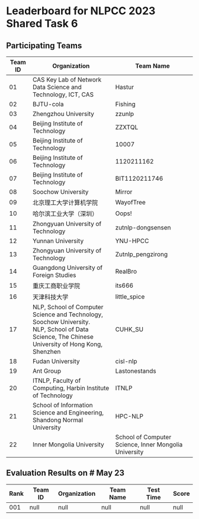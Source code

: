 # Leaderboard for NLPCC 2023 Shared Task 6

## Participating Teams

| Team ID | Organization                                                                                                | Team Name      |
|---------|-------------------------------------------------------------------------------------------------------------|----------------|
| 01      | CAS Key Lab of Network Data Science and Technology, ICT, CAS                                | Hastur         |
| 02      | BJTU-cola                                                                                                   | Fishing        |
| 03      | Zhengzhou University                                                                                        | zzunlp         |
| 04      | Beijing Institute of Technology                                                                             | ZZXTQL         |
| 05      | Beijing Institute of Technology                                                                             | 10007          |
| 06      | Beijing Institute of Technology                                                                             | 1120211162     |
| 07      | Beijing Institute of Technology         | BIT1120211746  |
| 08      | Soochow University                                                                                          | Mirror         |
| 09      | 北京理工大学计算机学院                                                            | WayofTree      |
| 10      | 哈尔滨工业大学（深圳）                                                                                        | Oops!          |
| 11      | Zhongyuan University of Technology                                                                          | zutnlp-dongsensen |
| 12      | Yunnan University                                                                                           | YNU-HPCC       |
| 13 | Zhongyuan University of Technology | Zutnlp_pengzirong |
| 14 | Guangdong University of Foreign Studies | RealBro |
| 15 | 重庆工商职业学院 | its666 |
| 16 | 天津科技大学 | little_spice |
| 17 | NLP, School of Computer Science and Technology, Soochow University.<br>NLP, School of Data Science, The Chinese University of Hong Kong, Shenzhen | CUHK_SU |
| 18 | Fudan University | cisl-nlp |
| 19 | Ant Group | Lastonestands |
| 20 | ITNLP, Faculty of Computing, Harbin Institute of Technology | ITNLP |
| 21 | School of Information Science and Engineering, Shandong Normal University | HPC-NLP |
| 22 | Inner Mongolia University | School of Computer Science, Inner Mongolia University |

## Evaluation Results on \# May 23
| Rank | Team ID  | Organization | Team Name | Test Time | Score |
|------|----------|--------------|-----------|-----------|-------|
| 001 |   null     | null          | null     | null | null
